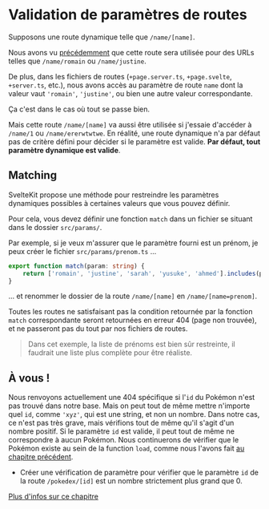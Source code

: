 # Validation de paramètres de routes

Supposons une route dynamique telle que `/name/[name]`.

Nous avons vu [précédemment](../01_sveltekit_basics/08_dynamic_routing.md) que cette route sera utilisée pour des URLs telles que `/name/romain` ou `/name/justine`.

De plus, dans les fichiers de routes (`+page.server.ts`, `+page.svelte`, `+server.ts`, etc.), nous avons accès au paramètre de route `name` dont la valeur vaut `'romain'`, `'justine'`, ou bien une autre valeur correspondante.

Ça c'est dans le cas où tout se passe bien.

Mais cette route `/name/[name]` va aussi être utilisée si j'essaie d'accéder à `/name/1` ou `/name/ererwtwtwe`. En réalité, une route dynamique n'a par défaut pas de critère défini pour décider si le paramètre est valide. **Par défaut, tout paramètre dynamique est valide**.

## Matching

SvelteKit propose une méthode pour restreindre les paramètres dynamiques possibles à certaines valeurs que vous pouvez définir.

Pour cela, vous devez définir une fonction `match` dans un fichier se situant dans le dossier `src/params/`.

Par exemple, si je veux m'assurer que le paramètre fourni est un prénom, je peux créer le fichier `src/params/prenom.ts` ...

```ts
export function match(param: string) {
	return ['romain', 'justine', 'sarah', 'yusuke', 'ahmed'].includes(param);
}
```

... et renommer le dossier de la route `/name/[name]` en `/name/[name=prenom]`.

Toutes les routes ne satisfaisant pas la condition retournée par la fonction `match` correspondante seront retournées en erreur 404 (page non trouvée), et ne passeront pas du tout par nos fichiers de routes.

> Dans cet exemple, la liste de prénoms est bien sûr restreinte, il faudrait une liste plus complète pour être réaliste.

## À vous !

<section class='task'>

Nous renvoyons actuellement une 404 spécifique si l'`id` du Pokémon n'est pas trouvé dans notre base. Mais on peut tout de même mettre n'importe quel `id`, comme `'xyz'`, qui est une string, et non un nombre. Dans notre cas, ce n'est pas très grave, mais vérifions tout de même qu'il s'agit d'un nombre positif. Si le paramètre `id` est valide, il peut tout de même ne correspondre à aucun Pokémon. Nous continuerons de vérifier que le Pokémon existe au sein de la function `load`, comme nous l'avons fait [au chapitre précédent](./02_errors.md).

- Créer une vérification de paramètre pour vérifier que le paramètre `id` de la route `/pokedex/[id]` est un nombre strictement plus grand que 0.

</section>

[Plus d'infos sur ce chapitre](https://kit.svelte.dev/docs/advanced-routing#matching)
